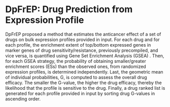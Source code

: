 # DpFrEP: Drug Prediction from Expression Profile

DpFrEP proposed a method that estimates the anticancer effect of a set of drugs on bulk expression profiles provided in
input. For each drug and for each profile, the enrichment extent of top\/bottom expressed genes in marker genes of drug
sensitivity\/resistance, previously precompiled, and vice versa, is quantified using Gene Set Enrichment Analysis (GSEA)
. Then, for each GSEA strategy, the probability of obtaining smaller\/greater enrichment scores (ESs) than the observed
ones, from randomized expression profiles, is determined independently. Last, the geometric mean of individual
probabilities, G, is computed to assess the overall drug efficacy. The smaller the G-value, the higher the drug
efficacy, thereby the likelihood that the profile is sensitive to the drug. Finally, a drug ranked list is generated for
each profile provided in input by sorting drug G-values in ascending order.